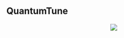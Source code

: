 ## QuantumTune

<p align="center">
  <a href="https://github.com/user-attachments/assets/75596220-34af-429a-a117-e0b84fcf1167">
    <img src="https://github.com/user-attachments/assets/75596220-34af-429a-a117-e0b84fcf1167" />
  </a>
</p>

